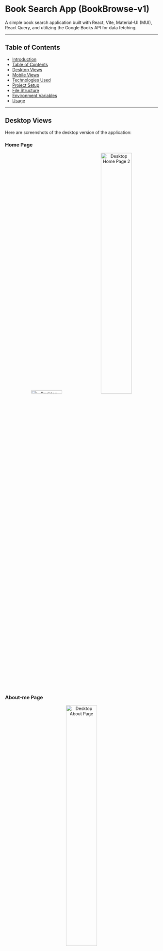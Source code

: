 # Book Search App (BookBrowse-v1)

A simple book search application built with React, Vite, Material-UI (MUI), React Query, and utilizing the Google Books API for data fetching.

---

## Table of Contents

- [Introduction](#book-search-app-bookbrowse-v1)
- [Table of Contents](#table-of-contents)
- [Desktop Views](#desktop-views)
- [Mobile Views](#mobile-views)
- [Technologies Used](#technologies-used)
- [Project Setup](#project-setup)
- [File Structure](#file-structure)
- [Environment Variables](#environment-variables)
- [Usage](#usage)

---

## Desktop Views

Here are screenshots of the desktop version of the application:

### Home Page

<p align="center">
  <img src="screenshots/desktop-home.jpg" alt="Desktop Home Page 1" height=5% width="45%"/>
  <img src="screenshots/desktop-home_2.jpg" alt="Desktop Home Page 2" width="45%"/>
</p>

### About-me Page

<p align="center">
  <img src="screenshots/desktop-about-page.jpg" alt="Desktop About Page" width="45%"/>
</p>

### Book Details

<p align="center">
  <img src="screenshots/desktop-book-details.jpg" alt="Desktop Book Details" width="45%"/>
</p>

---

## Mobile Views

Here are screenshots of the mobile version of the application:

### Home Page

<p align="center">
  <img src="screenshots/mobile-home_1.jpg" alt="Mobile Home Page 1" width="45%"/>
  <img src="screenshots/mobile-home_2.jpg" alt="Mobile Home Page 2" width="45%"/>
</p>

### About-me Page

<p align="center">
  <img src="screenshots/mobile-about-page.jpg" alt="Mobile About Page" width="45%"/>
</p>

### Book Details

<p align="center">
  <img src="screenshots/mobile-book-details.jpg" alt="Mobile Book Details" width="45%"/>
</p>

---

## Technologies Used

- **React** - JavaScript library for building user interfaces.
- **Vite** - A modern, fast development tool for React.
- **MUI** (Material-UI) - A library of React components for faster and easier web development.
- **React Query** - A data-fetching and caching library for React.
- **Google Books API** - Used to fetch book data.
- **Toast** - For showing notifications and toasts.
- **.env** - For managing environment variables.

---

## Project Setup

To get started with this project, follow these steps:

1. Clone the repository:

   ```bash
   git clone https://github.com/NimeshRukshan/bookbrowse-v1.git
   cd bookbrowse-v1
   ```

2. Install the dependencies:

   ```bash
   npm install
   ```

3. Create a `.env` file in the root of the project and add the following environment variable:

   ```env
   REACT_APP_GOOGLE_BOOKS_API_KEY=your_google_books_api_key_here
   ```

4. Start the development server:

   ```bash
   npm run dev
   ```

5. Open your browser and visit `http://localhost:3000` to view the app.

---

## File Structure

```bash
src/
├── assets/            # Static assets such as images, icons, etc.
├── components/        # Reusable UI components
├── pages/
│   ├── Home.jsx       # Homepage component
│   ├── About.jsx      # About page component
│   └── BookDetails.jsx # Component displaying book details
├── routes/            # Routes for the application
│   └── router.js      # Defines routes for the application
├── services/          # API service for data fetching (e.g., Google Books API)
├── theme/             # Custom theme configuration for MUI
├── App.jsx            # Main component with layout and routing
└── main.jsx           # Main entry point for the React application
```

---

## Environment Variables

The following environment variable is required to use the Google Books API:

- **REACT_APP_GOOGLE_BOOKS_API_KEY**: Your API key for accessing the Google Books API. You can get your API key from [Google Cloud Console](https://console.developers.google.com/).

---

## Usage

1. **Fetching Data**:

   - The application uses React Query to fetch data from the Google Books API.
   - A custom service inside `src/services/` handles API requests to Google Books using the API key.

2. **Notification**:

   - Toast notifications are used to inform users of the app’s status (e.g., book search success or error).

3. **Styling**:

   - MUI is used for UI components like buttons, grids, and text fields.
   - Custom themes can be modified in `src/theme/`.

4. **Main Entry**:

   - The app is bootstrapped in `main.jsx`, which includes the `QueryClientProvider` for React Query, `ThemeProvider` for MUI, `RouterProvider` for routing, and `ToastContainer` for notifications.
   - The `App.jsx` component contains the layout, including the `Outlet` for nested routes and `CssBaseline` for consistent styling across browsers.

5. **Routing**:
   - The routing logic is defined in `src/routes/router.js`, which connects the routes to the respective components.

```

---

```
